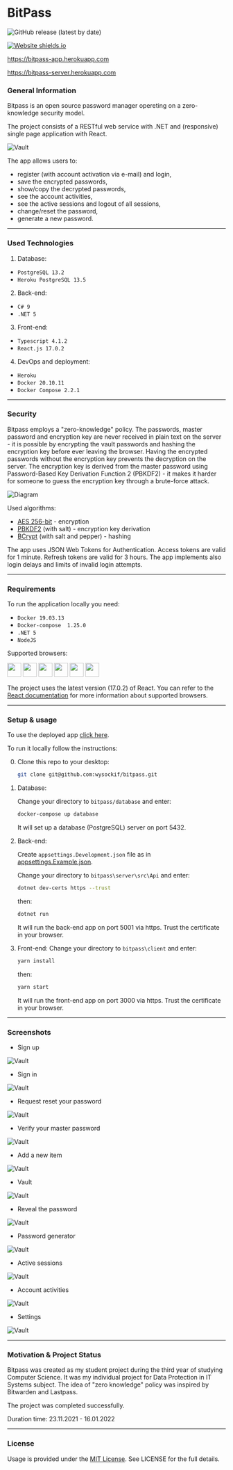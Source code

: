 # BitPass
![GitHub release (latest by date)](https://img.shields.io/github/v/release/wysockif/bitpass)

[![Website shields.io](https://img.shields.io/website-up-down-green-red/http/shields.io.svg)](https://bitpass-app.herokuapp.com)

<a href="https://bitpass-app.herokuapp.com" target="_blank">https://bitpass-app.herokuapp.com</a>

<a href="https://bitpass-server.herokuapp.com" target="_blank">https://bitpass-server.herokuapp.com</a>

### General Information

Bitpass is an open source password manager opereting on a zero-knowledge security model. 

The project consists of a RESTful web service with .NET and (responsive) single page application with React.


![Vault](img/Vault.png)

The app allows users to:
* register (with account activation via e-mail) and login,
* save the encrypted passwords,
* show/copy the decrypted passwords,
* see the account activities,
* see the active sessions and logout of all sessions,
* change/reset the password,
* generate a new password.


---
### Used Technologies

1. Database:
- `PostgreSQL 13.2`
- `Heroku PostgreSQL 13.5`

2. Back-end:
- `C# 9`
- `.NET 5`

3. Front-end:
- `Typescript 4.1.2`
- `React.js 17.0.2`

4. DevOps and deployment:
- `Heroku`
- `Docker 20.10.11`
- `Docker Compose 2.2.1`

---

### Security

Bitpass employs a "zero-knowledge" policy. The passwords, master password and encryption key are never received in plain text on the server - it is possible by encrypting the vault passwords and hashing the encryption key before ever leaving the browser. Having the encrypted passwords without the encryption key prevents the decryption on the server. The encryption key is derived from the master password using Password-Based Key Derivation Function 2 (PBKDF2) - it makes it harder for someone to guess the encryption key through a brute-force attack.


![Diagram](img/diagram.svg)

Used algorithms:

* <a href="https://github.com/brix/crypto-js/blob/develop/src/aes.js" target="_blank">AES 256-bit</a> - encryption
* <a href="https://github.com/crypto-browserify/pbkdf2" target="_blank">PBKDF2</a> (with salt) - encryption key derivation
* <a href="https://github.com/BcryptNet/bcrypt.net" target="_blank">BCrypt</a> (with salt and pepper) - hashing


The app uses JSON Web Tokens for Authentication. Access tokens are valid for 1 minute. Refresh tokens are valid for 3 hours. The app implements also login delays and limits of invalid login attempts.


---
### Requirements

To run the application locally you need:

* `Docker 19.03.13`
* `Docker-compose  1.25.0`
* `.NET 5`
* `NodeJS`

Supported browsers:
<p float="left">
    <img src="https://imgur.com/3C4iKO0.png" width="32" height="32">
    <img src="https://imgur.com/ihXsdDO.png" width="32" height="32">
    <img src="https://imgur.com/vMcaXaw.png" width="32" height="32">
    <img src="https://imgur.com/nSJ9htU.png" width="32" height="32">
    <img src="https://imgur.com/ENbaWUu.png" width="32" height="32">
    <img src="https://imgur.com/z8yjLZ2.png" width="32" height="32">
</p>


The project uses the latest version (17.0.2) of React. You can refer to the  <a href="https://reactjs.org/docs/react-dom.html#browser-support" target="_blank">React documentation</a> for more information about supported browsers.

---
### Setup & usage

To use the deployed app <a href="https://bitpass-app.herokuapp.com" target="_blank">click here</a>.

To run it locally follow the instructions:

0. Clone this repo to your desktop:

    ```sh
    git clone git@github.com:wysockif/bitpass.git
    ```
1. Database:

    Change your directory to `bitpass/database` and enter:

    ```sh
    docker-compose up database
    ```

    It will set up a database (PostgreSQL) server on port 5432.

2. Back-end:

    Create `appsettings.Development.json` file as in <a href="https://github.com/wysockif/bitpass/blob/main/server/src/Api/appsettings.Example.json" target="_blank">appsettings.Example.json</a>.

    Change your directory to `bitpass\server\src\Api` and enter:

    ```bash
    dotnet dev-certs https --trust
     ```
    
    then:

    ```bash
    dotnet run
     ```

     It will run the back-end app on port 5001 via https. Trust the certificate in your browser.

3. Front-end: 
    Change your directory to `bitpass\client` and enter:
    ```bash
    yarn install
    ```
    then: 

    ```bash
    yarn start
    ```

    It will run the front-end app on port 3000 via https. Trust the certificate in your browser.

---
### Screenshots

* Sign up

![Vault](img/SignUp.png)

* Sign in

![Vault](img/SignIn.png)

* Request reset your password

![Vault](img/RequestResetPassword.png)

* Verify your master password

![Vault](img/VerifyMasterPassword.png)

* Add a new item

![Vault](img/AddNewItem.png)

* Vault

![Vault](img/Vault.png)

* Reveal the password

![Vault](img/RevealingPassword.png)

* Password generator

![Vault](img/PasswordGenerator.png)

* Active sessions

![Vault](img/ActiveSessions.png)

* Account activities

![Vault](img/AccountActivities.png)

* Settings

![Vault](img/Settings.png)

---
### Motivation & Project Status

Bitpass was created as my student project during the third year of studying Computer Science. It was my individual project for Data Protection in IT Systems subject. The idea of "zero knowledge" policy was inspired by Bitwarden and Lastpass.

The project was completed successfully.

Duration time: 23.11.2021 - 16.01.2022

---
### License
Usage is provided under the [MIT License](http://opensource.org/licenses/mit-license.php). See LICENSE for the full details.
